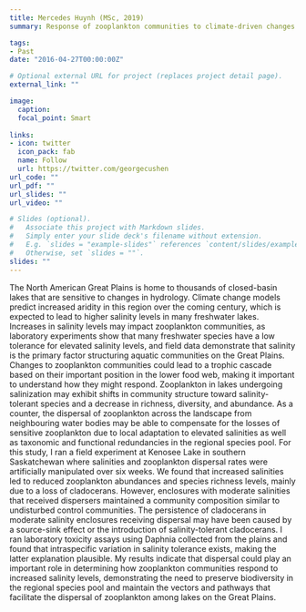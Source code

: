 ```yaml
---
title: Mercedes Huynh (MSc, 2019)
summary: Response of zooplankton communities to climate-driven changes in salinity

tags:
- Past
date: "2016-04-27T00:00:00Z"

# Optional external URL for project (replaces project detail page).
external_link: ""

image:
  caption: 
  focal_point: Smart
  
links:
- icon: twitter
  icon_pack: fab
  name: Follow
  url: https://twitter.com/georgecushen
url_code: ""
url_pdf: ""
url_slides: ""
url_video: ""

# Slides (optional).
#   Associate this project with Markdown slides.
#   Simply enter your slide deck's filename without extension.
#   E.g. `slides = "example-slides"` references `content/slides/example-slides.md`.
#   Otherwise, set `slides = ""`.
slides: ""
---
```


The North American Great Plains is home to thousands of closed-basin lakes that are sensitive to changes in hydrology. Climate change models predict increased aridity in this region over the coming century, which is expected to lead to higher salinity levels in many freshwater lakes. Increases in salinity levels may impact zooplankton communities, as laboratory experiments show that many freshwater species have a low tolerance for elevated salinity levels, and field data demonstrate that salinity is the primary factor structuring aquatic communities on the Great Plains. Changes to zooplankton communities could lead to a trophic cascade based on their important position in the lower food web, making it important to understand how they might respond. Zooplankton in lakes undergoing salinization may exhibit shifts in community structure toward salinity-tolerant species and a decrease in richness, diversity, and abundance. As a counter, the dispersal of zooplankton across the landscape from neighbouring water bodies may be able to compensate for the losses of sensitive zooplankton due to local adaptation to elevated salinities as well as taxonomic and functional redundancies in the regional species pool. For this study, I ran a field experiment at Kenosee Lake in southern Saskatchewan where salinities and zooplankton dispersal rates were artificially manipulated over six weeks. We found that increased salinities led to reduced zooplankton abundances and species richness levels, mainly due to a loss of cladocerans. However, enclosures with moderate salinities that received dispersers maintained a community composition similar to undisturbed control communities. The persistence of cladocerans in moderate salinity enclosures receiving dispersal may have been caused by a source-sink effect or the introduction of salinity-tolerant cladocerans. I ran laboratory toxicity assays using Daphnia collected from the plains and found that intraspecific variation in salinity tolerance exists, making the latter explanation plausible. My results indicate that dispersal could play an important role in determining how zooplankton communities respond to increased salinity levels, demonstrating the need to preserve biodiversity in the regional species pool and maintain the vectors and pathways that facilitate the dispersal of zooplankton among lakes on the Great Plains.

